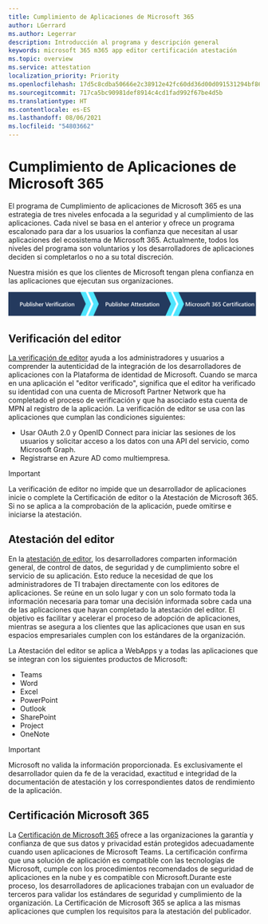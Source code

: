 ```yaml
---
title: Cumplimiento de Aplicaciones de Microsoft 365
author: LGerrard
ms.author: Legerrar
description: Introducción al programa y descripción general
keywords: microsoft 365 m365 app editor certificación atestación
ms.topic: overview
ms.service: attestation
localization_priority: Priority
ms.openlocfilehash: 17d5c8cdba50666e2c38912e42fc60dd36d00d091531294bf865d6c0f92a31f4
ms.sourcegitcommit: 717ca5bc90981def8914c4cd1fad992f67be4d5b
ms.translationtype: HT
ms.contentlocale: es-ES
ms.lasthandoff: 08/06/2021
ms.locfileid: "54803662"
---
```

# <a name="microsoft-365-app-compliance-program"></a>Cumplimiento de Aplicaciones de Microsoft 365

El programa de Cumplimiento de aplicaciones de Microsoft 365 es una estrategia de tres niveles enfocada a la seguridad y al cumplimiento de las aplicaciones. Cada nivel se basa en el anterior y ofrece un programa escalonado para dar a los usuarios la confianza que necesitan al usar aplicaciones del ecosistema de Microsoft 365. Actualmente, todos los niveles del programa son voluntarios y los desarrolladores de aplicaciones deciden si completarlos o no a su total discreción. 

Nuestra misión es que los clientes de Microsoft tengan plena confianza en las aplicaciones que ejecutan sus organizaciones.

  ![Estrategia de 3 niveles para el cumplimiento de las aplicaciones](media/Microsoft-App-Compliance-Overview.png) 

## <a name="publisher-verification"></a>Verificación del editor

[La verificación de editor](https://docs.microsoft.com/azure/active-directory/develop/publisher-verification-overview) ayuda a los administradores y usuarios a comprender la autenticidad de la integración de los desarrolladores de aplicaciones con la Plataforma de identidad de Microsoft. Cuando se marca en una aplicación el "editor verificado", significa que el editor ha verificado su identidad con una cuenta de Microsoft Partner Network que ha completado el proceso de verificación y que ha asociado esta cuenta de MPN al registro de la aplicación.
La verificación de editor se usa con las aplicaciones que cumplan las condiciones siguientes:  
- Usar OAuth 2.0 y OpenID Connect para iniciar las sesiones de los usuarios y solicitar acceso a los datos con una API del servicio, como Microsoft Graph. 
- Registrarse en Azure AD como multiempresa.  

> [!IMPORTANT]
> La verificación de editor no impide que un desarrollador de aplicaciones inicie o complete la Certificación de editor o la Atestación de Microsoft 365. Si no se aplica a la comprobación de la aplicación, puede omitirse e iniciarse la atestación.

## <a name="publisher-attestation"></a>Atestación del editor

En la [atestación de editor](https://docs.microsoft.com/microsoft-365-app-certification/docs/enterprise-app-attestation-guide), los desarrolladores comparten información general, de control de datos, de seguridad y de cumplimiento sobre el servicio de su aplicación. Esto reduce la necesidad de que los administradores de TI trabajen directamente con los editores de aplicaciones. Se reúne en un solo lugar y con un solo formato toda la información necesaria para tomar una decisión informada sobre cada una de las aplicaciones que hayan completado la atestación del editor. El objetivo es facilitar y acelerar el proceso de adopción de aplicaciones, mientras se asegura a los clientes que las aplicaciones que usan en sus espacios empresariales cumplen con los estándares de la organización.

La Atestación del editor se aplica a WebApps y a todas las aplicaciones que se integran con los siguientes productos de Microsoft:
-   Teams
-   Word
-   Excel
-   PowerPoint 
-   Outlook
- SharePoint
- Project
- OneNote

> [!IMPORTANT]
> Microsoft no valida la información proporcionada. Es exclusivamente el desarrollador quien da fe de la veracidad, exactitud e integridad de la documentación de atestación y los correspondientes datos de rendimiento de la aplicación. 

## <a name="microsoft-365-certification"></a>Certificación Microsoft 365
La [Certificación de Microsoft 365](https://docs.microsoft.com/microsoft-365-app-certification/docs/enterprise-app-certification-guide) ofrece a las organizaciones la garantía y confianza de que sus datos y privacidad están protegidos adecuadamente cuando usen aplicaciones de Microsoft Teams. La certificación confirma que una solución de aplicación es compatible con las tecnologías de Microsoft, cumple con los procedimientos recomendados de seguridad de aplicaciones en la nube y es compatible con Microsoft.Durante este proceso, los desarrolladores de aplicaciones trabajan con un evaluador de terceros para validar los estándares de seguridad y cumplimiento de la organización. La Certificación de Microsoft 365 se aplica a las mismas aplicaciones que cumplen los requisitos para la atestación del publicador. 


